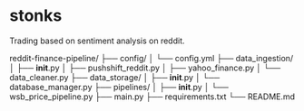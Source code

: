 # stonks
Trading based on sentiment analysis on reddit.


reddit-finance-pipeline/
├── config/
│   └── config.yml
├── data_ingestion/
│   ├── __init__.py
│   ├── pushshift_reddit.py
│   ├── yahoo_finance.py
│   └── data_cleaner.py
├── data_storage/
│   ├── __init__.py
│   └── database_manager.py
├── pipelines/
│   ├── __init__.py
│   └── wsb_price_pipeline.py
├── main.py
├── requirements.txt
└── README.md
